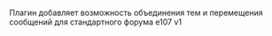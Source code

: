 Плагин добавляет возможность объединения тем и перемещения сообщений для стандартного форума е107 v1
